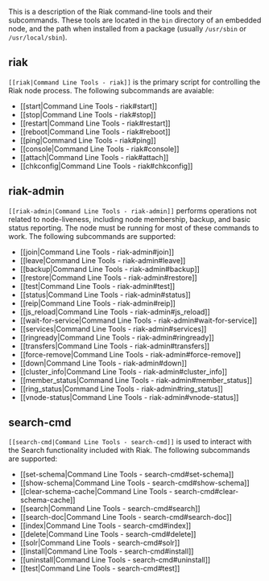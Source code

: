 This is a description of the Riak command-line tools and their subcommands.
These tools are located in the `bin` directory of an embedded node, and the path
when installed from a package (usually `/usr/sbin` or `/usr/local/sbin`).

## riak

`[[riak|Command Line Tools - riak]]` is the primary script for controlling the
Riak node process. The following subcommands are avaiable:

* [[start|Command Line Tools - riak#start]]
* [[stop|Command Line Tools - riak#stop]]
* [[restart|Command Line Tools - riak#restart]]
* [[reboot|Command Line Tools - riak#reboot]]
* [[ping|Command Line Tools - riak#ping]]
* [[console|Command Line Tools - riak#console]]
* [[attach|Command Line Tools - riak#attach]]
* [[chkconfig|Command Line Tools - riak#chkconfig]]

## riak-admin

`[[riak-admin|Command Line Tools - riak-admin]]` performs operations not related
to node-liveness, including node membership, backup, and basic status reporting.
The node must be running for most of these commands to work. The following
subcommands are supported:

* [[join|Command Line Tools - riak-admin#join]]
* [[leave|Command Line Tools - riak-admin#leave]]
* [[backup|Command Line Tools - riak-admin#backup]]
* [[restore|Command Line Tools - riak-admin#restore]]
* [[test|Command Line Tools - riak-admin#test]]
* [[status|Command Line Tools - riak-admin#status]]
* [[reip|Command Line Tools - riak-admin#reip]]
* [[js_reload|Command Line Tools - riak-admin#js_reload]]
* [[wait-for-service|Command Line Tools - riak-admin#wait-for-service]]
* [[services|Command Line Tools - riak-admin#services]]
* [[ringready|Command Line Tools - riak-admin#ringready]]
* [[transfers|Command Line Tools - riak-admin#transfers]]
* [[force-remove|Command Line Tools - riak-admin#force-remove]]
* [[down|Command Line Tools - riak-admin#down]]
* [[cluster_info|Command Line Tools - riak-admin#cluster_info]]
* [[member_status|Command Line Tools - riak-admin#member_status]]
* [[ring_status|Command Line Tools - riak-admin#ring_status]]
* [[vnode-status|Command Line Tools - riak-admin#vnode-status]]

## search-cmd

`[[search-cmd|Command Line Tools - search-cmd]]` is used to interact with the
Search functionality included with Riak. The following subcommands are
supported:

* [[set-schema|Command Line Tools - search-cmd#set-schema]]
* [[show-schema|Command Line Tools - search-cmd#show-schema]]
* [[clear-schema-cache|Command Line Tools - search-cmd#clear-schema-cache]]
* [[search|Command Line Tools - search-cmd#search]]
* [[search-doc|Command Line Tools - search-cmd#search-doc]]
* [[index|Command Line Tools - search-cmd#index]]
* [[delete|Command Line Tools - search-cmd#delete]]
* [[solr|Command Line Tools - search-cmd#solr]]
* [[install|Command Line Tools - search-cmd#install]]
* [[uninstall|Command Line Tools - search-cmd#uninstall]]
* [[test|Command Line Tools - search-cmd#test]]